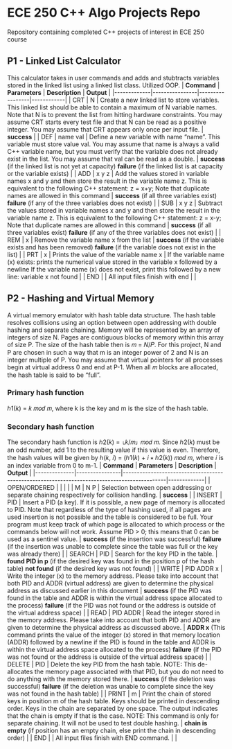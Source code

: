 # ECE 250 C++ Algo Projects Repo
Repository containing completed C++ projects of interest in ECE 250 course
## P1 - Linked List Calculator
This calculator takes in user commands and adds and stubtracts variables stored in the linked list using a linked list class. Utilized OOP.
| **Command** | **Parameters** | **Description** | **Output** |
|-------------|----------------|-----------------|------------|
| CRT         | N              | Create a new linked list to store variables. This linked list should be able to contain a maximum of N variable names. Note that N is to prevent the list from hitting hardware constraints. You may assume CRT starts every test file and that N can be read as a positive integer. You may assume that CRT appears only once per input file.                | **success**    |
| DEF         | name val       | Define a new variable with name “name”. This variable must store value val. You may assume that name is always a valid C++ variable name, but you must verify that the variable does not already exist in the list. You may assume that val can be read as a double.                | **success** (if the linked list is not yet at capacity) **failure** (if the linked list is at capacity or the variable exists)           |
| ADD         | x y z          | Add the values stored in variable names x and y and then store the result in the variable name z. This is equivalent to the following C++ statement: z = x+y; Note that duplicate names are allowed in this command                | **success** (if all three variables exist) **failure** (if any of the three variables does not exist)       |
| SUB         | x y z          |  Subtract the values stored in variable names x and y and then store the result in the variable name z. This is equivalent to the following C++ statement: z = x-y; Note that duplicate names are allowed in this command                | **success** (if all three variables exist) **failure** (if any of the three variables does not exist)           |
| REM         | x              |  Remove the variable name x from the list               |  **success** (if the variable exists and has been removed) **failure** (if the variable does not exist in the list)          |
| PRT         | x              | Prints the value of the variable name x                | If the variable name (x) exists: prints the numerical value stored in the variable x followed by a newline If the variable name (x) does not exist, print this followed by a new line: variable x not found           |
| END         |                |   All input files finish with end              |            |
## P2 - Hashing and Virtual Memory
A virtual memory emulator with hash table data structure. The hash table resolves collisions using an option between open addressing with double hashing and separate chaining. Memory will be represented by an array of integers of size N. Pages are contiguous blocks of memory within this array of size P. The size of the hash table then is 𝑚 = 𝑁/𝑃. For this project, N and P are chosen in such a way that m is an integer power of 2 and N is an integer multiple of P. You may assume that virtual pointers for all processes begin at virtual address 0 and end at P-1. When all 𝑚 blocks are allocated, the hash table is said to be “full”.
### Primary hash function
ℎ1(𝑘) = 𝑘 𝑚𝑜𝑑 𝑚, where k is the key and m is the size of the hash table.
### Secondary hash function
The
secondary hash function is ℎ2(𝑘) = ⌊𝑘/𝑚⌋ 𝑚𝑜𝑑 𝑚. Since ℎ2(𝑘) must be an odd number, add 1 to the resulting value if this value is even. Therefore, the hash values will be given by ℎ(𝑘, 𝑖) = (ℎ1(𝑘) + 𝑖 ∗ ℎ2(𝑘)) 𝑚𝑜𝑑 𝑚, where 𝑖 is an index variable from 0 to m-1.
| **Command**  | **Parameters** | **Description**                                                                             | **Output**  |
|--------------|----------------|---------------------------------------------------------------------------------------------|-------------|
| OPEN/ORDERED |                |  | |
| M            | N P            | Selection between open addressing or separate chaining respectively for collision handling. | **success**  |
| INSERT       | PID            | Insert a PID (a key). If it is possible, a new page of memory is allocated to PID. Note that regardless of the type of hashing used, if all pages are used insertion is not possible and the table is considered to be full. Your program must keep track of which page is allocated to which process or the commands below will not work. Assume PID > 0; this means that 0 can be used as a sentinel value. | **success** (if the insertion was successful) **failure** (if the insertion was unable to complete since the table was full or the key was already there) |
| SEARCH       | PID            | Search for the key PID in the table. | **found PID in p** (if the desired key was found in the position p of the hash table) **not found** (if the desired key was not found) |
| WRITE        | PID ADDR x     | Write the integer (x) to the memory address. Please take into account that both PID and ADDR (virtual address) are given to determine the physical address as discussed earlier in this document | **success** (if the PID was found in the table and ADDR is within the virtual address space allocated to the process) **failure** (if the PID was not found or the address is outside of the virtual address space) |
| READ         | PID ADDR       | Read the integer stored in the memory address. Please take into account that both PID and ADDR are given to determine the physical address as discussed above. | **ADDR x** (This command prints the value of the integer (x) stored in that memory location (ADDR) followed by a newline if the PID is found in the table and ADDR is within the virtual address space allocated to the process) **failure** (if the PID was not found or the address is outside of the virtual address space) |
| DELETE       | PID            | Delete the key PID from the hash table. NOTE: This de-allocates the memory page associated with that PID, but you do not need to do anything with the memory stored there. | **success** (if the deletion was successful) **failure** (if the deletion was unable to complete since the key was not found in the hash table) |
| PRINT        | m              | Print the chain of stored keys in position m of the hash table. Keys should be printed in descending order. Keys in the chain are separated by one space. The output indicates that the chain is empty if that is the case. NOTE: This command is only for separate chaining. It will not be used to test double hashing. | **chain is empty** (if position has an empty chain, else print the chain in descending order) |
| END          |                | All input files finish with END command. |  |
